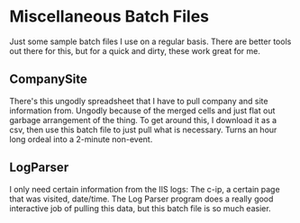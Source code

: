 # Miscellaneous Batch Files
Just some sample batch files I use on a regular basis.  There are better tools out there for this, but for a quick and dirty, these work great for me.

## CompanySite
There's this ungodly spreadsheet that I have to pull company and site information from.  Ungodly because of the merged cells and just flat out garbage arrangement of the thing.  To get around this, I download it as a csv, then use this batch file to just pull what is necessary.  Turns an hour long ordeal into a 2-minute non-event.

## LogParser
I only need certain information from the IIS logs:  The c-ip, a certain page that was visited, date/time.  The Log Parser program does a really good interactive job of pulling this data, but this batch file is so much easier.




